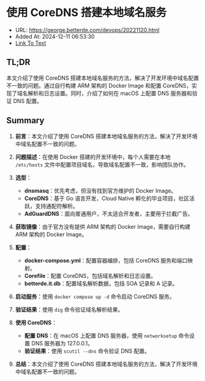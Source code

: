 # 使用 CoreDNS 搭建本地域名服务
- URL: https://george.betterde.com/devops/20221120.html
- Added At: 2024-12-11 06:53:30
- [Link To Text](2024-12-11-使用-coredns-搭建本地域名服务_raw.md)

## TL;DR
本文介绍了使用 CoreDNS 搭建本地域名服务的方法，解决了开发环境中域名配置不一致的问题。通过自行构建 ARM 架构的 Docker Image 和配置 CoreDNS，实现了域名解析和日志设置。同时，介绍了如何在 macOS 上配置 DNS 服务器和验证 DNS 配置。

## Summary
1. **前言**：本文介绍了使用 CoreDNS 搭建本地域名服务的方法，解决了开发环境中域名配置不一致的问题。

2. **问题描述**：在使用 Docker 搭建的开发环境中，每个人需要在本地 `/etc/hosts` 文件中配置项目域名，导致域名配置不一致，影响团队协作。

3. **选型**：
   - **dnsmasq**：优先考虑，但没有找到官方维护的 Docker Image。
   - **CoreDNS**：基于 Go 语言开发，Cloud Native 孵化的毕业项目，社区活跃，支持通配符解析。
   - **AdGuardDNS**：面向普通用户，不太适合开发者，主要用于拦截广告。

4. **获取镜像**：由于官方没有提供 ARM 架构的 Docker Image，需要自行构建 ARM 架构的 Docker Image。

5. **配置**：
   - **docker-compose.yml**：配置容器编排，包括 CoreDNS 服务和端口映射。
   - **Corefile**：配置 CoreDNS，包括域名解析和日志设置。
   - **betterde.it.db**：配置域名解析数据，包括 SOA 记录和 A 记录。

6. **启动服务**：使用 `docker compose up -d` 命令启动 CoreDNS 服务。

7. **验证结果**：使用 `dig` 命令验证域名解析结果。

8. **使用 CoreDNS**：
   - **配置 DNS**：在 macOS 上配置 DNS 服务器，使用 `networksetup` 命令设置 DNS 服务器为 127.0.0.1。
   - **验证结果**：使用 `scutil --dns` 命令验证 DNS 配置。

9. **总结**：本文介绍了使用 CoreDNS 搭建本地域名服务的方法，解决了开发环境中域名配置不一致的问题。
